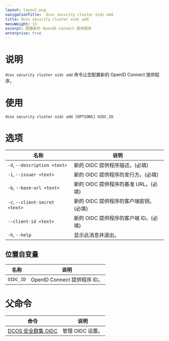 ```yaml
---
layout: layout.pug
navigationTitle:  dcos security cluster oidc add
title: dcos security cluster oidc add
menuWeight: 13
excerpt: 配置新的 OpenID Connect 提供程序
enterprise: true
---
```



# 说明

`dcos security cluster oidc add` 命令让您配置新的 OpenID Connect 提供程序。


# 使用

```
dcos security cluster oidc add [OPTIONS] OIDC_ID
```

# 选项

| 名称 | 说明 |
|--------|------------------|
| `-d`, `--description <text>` | 新的 OIDC 提供程序描述。(必填) | 
| `-i`, `--issuer <text>` | 新的 OIDC 提供程序的发行方。(必填) | 
| `-b`, `--base-url <text>` | 新的 OIDC 提供程序的基准 URL。(必填) | 
| `-c`, `--client-secret <text>` | 新的 OIDC 提供程序的客户端密钥。(必填) | 
| `--client-id <text>` | 新的 OIDC 提供程序的客户端 ID。(必填) | 
| `-h`, `--help` | 显示此消息并退出。|

## 位置自变量

| 名称 | 说明 |
|--------|------------------|
| `OIDC_ID` | OpenID Connect 提供程序 ID。 |

# 父命令

| 命令 | 说明 |
|---------|-------------|
| [DCOS 安全群集 OIDC](/dcos/cn/1.12/cli/command-reference/dcos-security/dcos-security-cluster/dcos-security-cluster-oidc/) | 管理 OIDC 设置。 |
